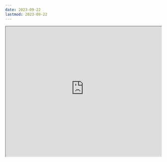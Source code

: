```yaml
---
date: 2023-09-22
lastmod: 2023-09-22
---
```

<iframe src="https://projectscanner.streamlit.app/buc-cham/?embed=true" style="height:420px;width:100%;"></iframe>